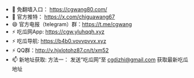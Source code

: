 - 👋 免翻墙入口： https://cgwang80.com/
- 💞️ 官方推特：   https://x.com/chiguawang67
- 😄 官方电报（telegram）群：https://t.me/cgwang
- ⚡ 吃瓜网App: https://cgw.yluhqqh.xyz
- ⚡ 吃瓜导航: https://b4b0.vovvpvvx.xyz 
- ⚡ QQ群：http://v.hjxlotohz87.cn/t/xm52
- 📫 新地址获取:
方法一： 发送“吃瓜网”至 cgdizhi@gmail.com 获取最新吃瓜地址



<!---
chiguawang2/chiguawang2 is a ✨ special ✨ repository because its `README.md` (this file) appears on your GitHub profile.
You can click the Preview link to take a look at your changes.
--->
